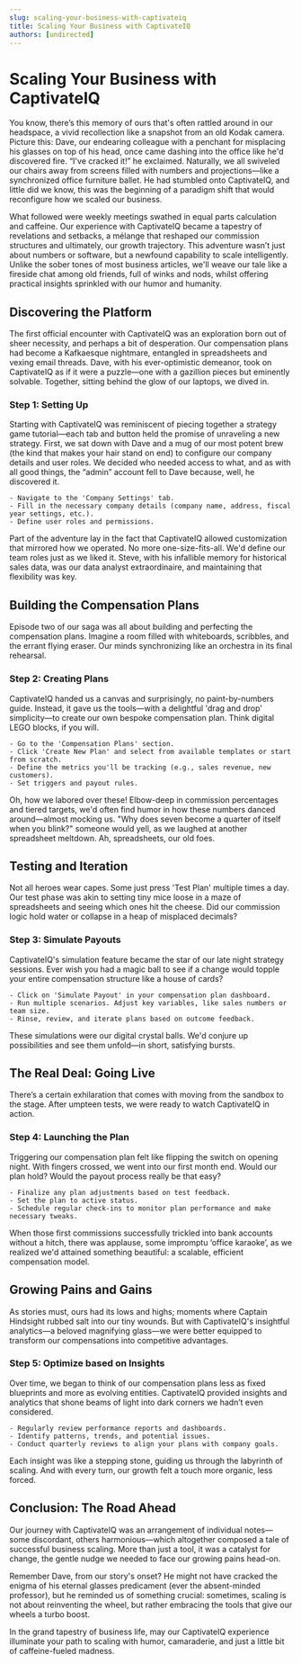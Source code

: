 ```yaml
---
slug: scaling-your-business-with-captivateiq
title: Scaling Your Business with CaptivateIQ
authors: [undirected]
---
```



# Scaling Your Business with CaptivateIQ

You know, there’s this memory of ours that's often rattled around in our headspace, a vivid recollection like a snapshot from an old Kodak camera. Picture this: Dave, our endearing colleague with a penchant for misplacing his glasses on top of his head, once came dashing into the office like he'd discovered fire. “I've cracked it!” he exclaimed. Naturally, we all swiveled our chairs away from screens filled with numbers and projections—like a synchronized office furniture ballet. He had stumbled onto CaptivateIQ, and little did we know, this was the beginning of a paradigm shift that would reconfigure how we scaled our business. 

What followed were weekly meetings swathed in equal parts calculation and caffeine. Our experience with CaptivateIQ became a tapestry of revelations and setbacks, a mélange that reshaped our commission structures and ultimately, our growth trajectory. This adventure wasn’t just about numbers or software, but a newfound capability to scale intelligently. Unlike the sober tones of most business articles, we'll weave our tale like a fireside chat among old friends, full of winks and nods, whilst offering practical insights sprinkled with our humor and humanity.

## Discovering the Platform

The first official encounter with CaptivateIQ was an exploration born out of sheer necessity, and perhaps a bit of desperation. Our compensation plans had become a Kafkaesque nightmare, entangled in spreadsheets and vexing email threads. Dave, with his ever-optimistic demeanor, took on CaptivateIQ as if it were a puzzle—one with a gazillion pieces but eminently solvable. Together, sitting behind the glow of our laptops, we dived in.

### Step 1: Setting Up

Starting with CaptivateIQ was reminiscent of piecing together a strategy game tutorial—each tab and button held the promise of unraveling a new strategy. First, we sat down with Dave and a mug of our most potent brew (the kind that makes your hair stand on end) to configure our company details and user roles. We decided who needed access to what, and as with all good things, the “admin” account fell to Dave because, well, he discovered it.

```plaintext
- Navigate to the 'Company Settings' tab.
- Fill in the necessary company details (company name, address, fiscal year settings, etc.).
- Define user roles and permissions.
```

Part of the adventure lay in the fact that CaptivateIQ allowed customization that mirrored how we operated. No more one-size-fits-all. We'd define our team roles just as we liked it. Steve, with his infallible memory for historical sales data, was our data analyst extraordinaire, and maintaining that flexibility was key.

## Building the Compensation Plans

Episode two of our saga was all about building and perfecting the compensation plans. Imagine a room filled with whiteboards, scribbles, and the errant flying eraser. Our minds synchronizing like an orchestra in its final rehearsal.

### Step 2: Creating Plans

CaptivateIQ handed us a canvas and surprisingly, no paint-by-numbers guide. Instead, it gave us the tools—with a delightful 'drag and drop' simplicity—to create our own bespoke compensation plan. Think digital LEGO blocks, if you will. 

```plaintext
- Go to the 'Compensation Plans' section.
- Click 'Create New Plan' and select from available templates or start from scratch.
- Define the metrics you'll be tracking (e.g., sales revenue, new customers).
- Set triggers and payout rules.
```

Oh, how we labored over these! Elbow-deep in commission percentages and tiered targets, we'd often find humor in how these numbers danced around—almost mocking us. "Why does seven become a quarter of itself when you blink?" someone would yell, as we laughed at another spreadsheet meltdown. Ah, spreadsheets, our old foes.

## Testing and Iteration

Not all heroes wear capes. Some just press 'Test Plan' multiple times a day. Our test phase was akin to setting tiny mice loose in a maze of spreadsheets and seeing which ones hit the cheese. Did our commission logic hold water or collapse in a heap of misplaced decimals?

### Step 3: Simulate Payouts

CaptivateIQ's simulation feature became the star of our late night strategy sessions. Ever wish you had a magic ball to see if a change would topple your entire compensation structure like a house of cards? 

```plaintext
- Click on 'Simulate Payout' in your compensation plan dashboard.
- Run multiple scenarios. Adjust key variables, like sales numbers or team size.
- Rinse, review, and iterate plans based on outcome feedback.
```

These simulations were our digital crystal balls. We'd conjure up possibilities and see them unfold—in short, satisfying bursts.

## The Real Deal: Going Live

There’s a certain exhilaration that comes with moving from the sandbox to the stage. After umpteen tests, we were ready to watch CaptivateIQ in action.

### Step 4: Launching the Plan

Triggering our compensation plan felt like flipping the switch on opening night. With fingers crossed, we went into our first month end. Would our plan hold? Would the payout process really be that easy? 

```plaintext
- Finalize any plan adjustments based on test feedback.
- Set the plan to active status.
- Schedule regular check-ins to monitor plan performance and make necessary tweaks.
```

When those first commissions successfully trickled into bank accounts without a hitch, there was applause, some impromptu ‘office karaoke’, as we realized we'd attained something beautiful: a scalable, efficient compensation model.

## Growing Pains and Gains

As stories must, ours had its lows and highs; moments where Captain Hindsight rubbed salt into our tiny wounds. But with CaptivateIQ's insightful analytics—a beloved magnifying glass—we were better equipped to transform our compensations into competitive advantages.

### Step 5: Optimize based on Insights

Over time, we began to think of our compensation plans less as fixed blueprints and more as evolving entities. CaptivateIQ provided insights and analytics that shone beams of light into dark corners we hadn’t even considered. 

```plaintext
- Regularly review performance reports and dashboards.
- Identify patterns, trends, and potential issues.
- Conduct quarterly reviews to align your plans with company goals.
```

Each insight was like a stepping stone, guiding us through the labyrinth of scaling. And with every turn, our growth felt a touch more organic, less forced.

## Conclusion: The Road Ahead

Our journey with CaptivateIQ was an arrangement of individual notes—some discordant, others harmonious—which altogether composed a tale of successful business scaling. More than just a tool, it was a catalyst for change, the gentle nudge we needed to face our growing pains head-on. 

Remember Dave, from our story's onset? He might not have cracked the enigma of his eternal glasses predicament (ever the absent-minded professor), but he reminded us of something crucial: sometimes, scaling is not about reinventing the wheel, but rather embracing the tools that give our wheels a turbo boost. 

In the grand tapestry of business life, may our CaptivateIQ experience illuminate your path to scaling with humor, camaraderie, and just a little bit of caffeine-fueled madness.